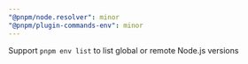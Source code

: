 ```yaml
---
"@pnpm/node.resolver": minor
"@pnpm/plugin-commands-env": minor
---
```


Support `pnpm env list` to list global or remote Node.js versions
